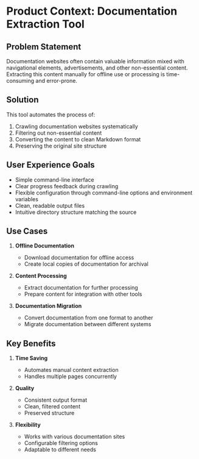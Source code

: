 # Product Context: Documentation Extraction Tool

## Problem Statement
Documentation websites often contain valuable information mixed with navigational elements, advertisements, and other non-essential content. Extracting this content manually for offline use or processing is time-consuming and error-prone.

## Solution
This tool automates the process of:
1. Crawling documentation websites systematically
2. Filtering out non-essential content
3. Converting the content to clean Markdown format
4. Preserving the original site structure

## User Experience Goals
- Simple command-line interface
- Clear progress feedback during crawling
- Flexible configuration through command-line options and environment variables
- Clean, readable output files
- Intuitive directory structure matching the source

## Use Cases
1. **Offline Documentation**
   - Download documentation for offline access
   - Create local copies of documentation for archival

2. **Content Processing**
   - Extract documentation for further processing
   - Prepare content for integration with other tools

3. **Documentation Migration**
   - Convert documentation from one format to another
   - Migrate documentation between different systems

## Key Benefits
1. **Time Saving**
   - Automates manual content extraction
   - Handles multiple pages concurrently

2. **Quality**
   - Consistent output format
   - Clean, filtered content
   - Preserved structure

3. **Flexibility**
   - Works with various documentation sites
   - Configurable filtering options
   - Adaptable to different needs
